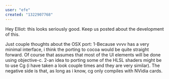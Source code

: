 ```yaml
---
user: "efe"
created: "1322907768"
---
```


Hey Elliot:
this looks seriously good. Keep us posted about the development of this.

Just couple thoughts about the OSX port:
1-Because vvvv has a very minimal interface, i think the porting to cocoa would be quite straight forward. Of course that assumes that most of the UI elements will be done using objective-c.
2-an idea to porting some of the HLSL shaders might be to use Cg (i have taken a look couple times and they are very similar). The negative side is that, as long as i know, cg only compiles with NVidia cards.
